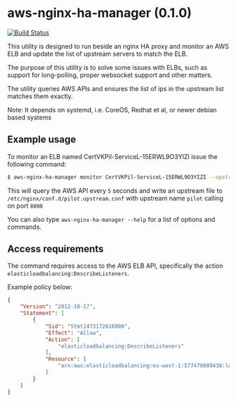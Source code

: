 # aws-nginx-ha-manager (0.1.0)

[![Build Status](https://travis-ci.org/ccpgames/aws-nginx-ha-manager.svg?branch=master)](https://travis-ci.org/ccpgames/aws-nginx-ha-manager)

This utility is designed to run beside an nginx HA proxy and monitor an AWS ELB and update the list of upstream servers to match the ELB.

The purpose of this utility is to solve some issues with ELBs, such as support for long-polling, proper websocket support and other matters.

The utility queries AWS APIs and ensures the list of ips in the upstream list matches them exactly.

Note: It depends on systemd, i.e. CoreOS, Redhat et al, or newer debian based systems

## Example usage

To monitor an ELB named CertVKPil-ServiceL-15ERWL9O3YIZI issue the following command:

```bash
$ aws-nginx-ha-manager monitor CertVKPil-ServiceL-15ERWL9O3YIZI --upstream-file /etc/nginx/conf.d/pilot.upstream.conf --upstream-name pilot --port 8000 --interval 5
```

This will query the AWS API every ```5``` seconds and write an upstream file to ```/etc/nginx/conf.d/pilot.upstream.conf``` with upstream name ```pilot``` calling on port ```8000```

You can also type ```aws-nginx-ha-manager --help``` for a list of options and commands.

## Access requirements

The command requires access to the AWS ELB API, specifically the action ```elasticloadbalancing:DescribeListeners```.

Example policy below:

```json
{
    "Version": "2012-10-17",
    "Statement": [
        {
            "Sid": "Stmt1473172616000",
            "Effect": "Allow",
            "Action": [
                "elasticloadbalancing:DescribeListeners"
            ],
            "Resource": [
                "arn:aws:elasticloadbalancing:eu-west-1:577470089438:loadbalancer/CertVKPil-ServiceL-15ERWL9O3YIZI"
            ]
        }
    ]
}
```
